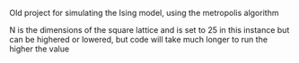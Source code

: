 Old project for simulating the Ising model, using the metropolis algorithm 


N is the dimensions of the square lattice and is set to 25 in this instance but can be highered or lowered, but code will take much longer to run the higher the value
